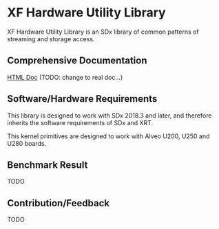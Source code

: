 # XF Hardware Utility Library

XF Hardware Utility Library is an SDx library of common patterns of streaming and storage access.

## Comprehensive Documentation

[HTML Doc](https://pages.gitenterprise.xilinx.com/FaaSApps/xf_database/index.html)
(TODO: change to real doc...)

## Software/Hardware Requirements

This library is designed to work with SDx 2018.3 and later, and therefore inherits the
software requirements of SDx and XRT.

This kernel primitives are designed to work with Alveo U200, U250 and U280 boards.

## Benchmark Result

TODO

## Contribution/Feedback

TODO
